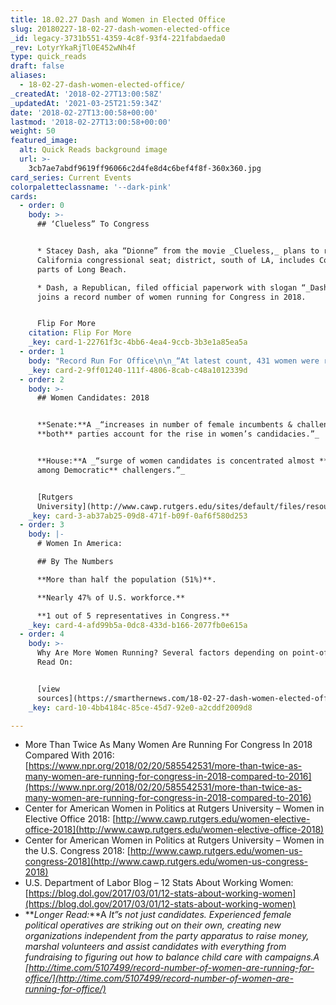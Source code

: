 ```yaml
---
title: 18.02.27 Dash and Women in Elected Office
slug: 20180227-18-02-27-dash-women-elected-office
_id: legacy-3731b551-4359-4c8f-93f4-221fabdaeda0
_rev: LotyrYkaRjTl0E452wNh4f
type: quick_reads
draft: false
aliases:
  - 18-02-27-dash-women-elected-office/
_createdAt: '2018-02-27T13:00:58Z'
_updatedAt: '2021-03-25T21:59:34Z'
date: '2018-02-27T13:00:58+00:00'
lastmod: '2018-02-27T13:00:58+00:00'
weight: 50
featured_image:
  alt: Quick Reads background image
  url: >-
    3cb7ae7abdf9619ff96066c2d4fe8d4c6bef4f8f-360x360.jpg
card_series: Current Events
colorpaletteclassname: '--dark-pink'
cards:
  - order: 0
    body: >-
      ## ‘Clueless” To Congress


      * Stacey Dash, aka “Dionne” from the movie _Clueless,_ plans to run for
      California congressional seat; district, south of LA, includes Compton &
      parts of Long Beach.

      * Dash, a Republican, filed official paperwork with slogan “_Dash to DC_”
      joins a record number of women running for Congress in 2018.


      Flip For More
    citation: Flip For More
    _key: card-1-22761f3c-4bb6-4ea4-9ccb-3b3e1a85ea5a
  - order: 1
    body: "Record Run For Office\n\n_“At latest count, 431 women were running for or were likely to run for the House nationwide a\x14 339 Democrats and 92 Republicans. At this point in 2016, there were fewer than half that: 212. Likewise, 50 women are running for or likely to run for Senate, compared with 25 at this point in 2016.”_\n\n[NPR: Read Article](https://www.npr.org/2018/02/20/585542531/more-than-twice-as-many-women-are-running-for-congress-in-2018-compared-to-2016)"
    _key: card-2-9ff01240-111f-4806-8cab-c48a1012339d
  - order: 2
    body: >-
      ## Women Candidates: 2018


      **Senate:**A _“increases in number of female incumbents & challengers of
      **both** parties account for the rise in women’s candidacies.”_


      **House:**A _“surge of women candidates is concentrated almost **entirely
      among Democratic** challengers.”_


      [Rutgers
      University](http://www.cawp.rutgers.edu/sites/default/files/resources/a_closer_look_2018_outlook_final.pdf)
    _key: card-3-ab37ab25-09d8-471f-b09f-0af6f580d253
  - order: 3
    body: |-
      # Women In America:

      ## By The Numbers

      **More than half the population (51%)**.

      **Nearly 47% of U.S. workforce.**

      **1 out of 5 representatives in Congress.**
    _key: card-4-afd99b5a-0dc8-433d-b166-2077fb0e615a
  - order: 4
    body: >-
      Why Are More Women Running? Several factors depending on point-of-view.
      Read On:


      [view
      sources](https://smarthernews.com/18-02-27-dash-women-elected-office/)
    _key: card-10-4bb4184c-85ce-45d7-92e0-a2cddf2009d8

---
```

* More Than Twice As Many Women Are Running For Congress In 2018 Compared With 2016: [https://www.npr.org/2018/02/20/585542531/more-than-twice-as-many-women-are-running-for-congress-in-2018-compared-to-2016](https://www.npr.org/2018/02/20/585542531/more-than-twice-as-many-women-are-running-for-congress-in-2018-compared-to-2016)
* Center for American Women in Politics at Rutgers University – Women in Elective Office 2018: [http://www.cawp.rutgers.edu/women-elective-office-2018](http://www.cawp.rutgers.edu/women-elective-office-2018)
* Center for American Women in Politics at Rutgers University – Women in the U.S. Congress 2018: [http://www.cawp.rutgers.edu/women-us-congress-2018](http://www.cawp.rutgers.edu/women-us-congress-2018)
* U.S. Department of Labor Blog – 12 Stats About Working Women: [https://blog.dol.gov/2017/03/01/12-stats-about-working-women](https://blog.dol.gov/2017/03/01/12-stats-about-working-women)
* **_Longer Read:_**A _It”s not just candidates. Experienced female political operatives are striking out on their own, creating new organizations independent from the party apparatus to raise money, marshal volunteers and assist candidates with everything from fundraising to figuring out how to balance child care with campaigns.A [http://time.com/5107499/record-number-of-women-are-running-for-office/](http://time.com/5107499/record-number-of-women-are-running-for-office/)_